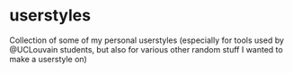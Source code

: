 # userstyles

Collection of some of my personal userstyles (especially for tools used by @UCLouvain students, but also for various other random stuff I wanted to make a userstyle on)
